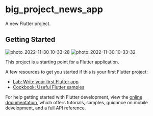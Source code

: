 # big_project_news_app

A new Flutter project.

## Getting Started
![photo_2022-11-30_10-33-28](https://user-images.githubusercontent.com/110228652/204715911-c39be41b-b60e-4ec6-8dce-7349f2bf2630.jpg)
![photo_2022-11-30_10-33-32](https://user-images.githubusercontent.com/110228652/204715929-05a1d772-9842-4a63-9eb0-b577a42b7af7.jpg)

This project is a starting point for a Flutter application.

A few resources to get you started if this is your first Flutter project:

- [Lab: Write your first Flutter app](https://docs.flutter.dev/get-started/codelab)
- [Cookbook: Useful Flutter samples](https://docs.flutter.dev/cookbook)

For help getting started with Flutter development, view the
[online documentation](https://docs.flutter.dev/), which offers tutorials,
samples, guidance on mobile development, and a full API reference.
